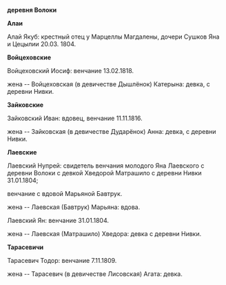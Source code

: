 **деревня Волоки**

**Алаи**

Алай Якуб: крестный отец у Марцеллы Магдалены, дочери Сушков Яна и
Цецылии 20.03. 1804.

**Войцеховские**

Войцеховский Иосиф: венчание 13.02.1818.

жена -- Войцеховская (в девичестве Дышлёнок) Катерына: девка, с деревни
Нивки.

**Зайковские**

Зайковский Иван: вдовец, венчание 11.11.1816.

жена -- Зайковская (в девичестве Дударёнок) Анна: девка, с деревни
Нивки.

**Лаевские**

Лаевский Нупрей: свидетель венчания молодого Яна Лаевского с деревни
Волоки с девкой Хведорой Матрашило с деревни Нивки 31.01.1804;

венчание с вдовой Марьяной Бавтрук.

жена -- Лаевская (Бавтрук) Марьяна: вдова.

Лаевский Ян: венчание 31.01.1804.

жена -- Лаевская (Матрашило) Хведора: девка с деревни Нивки.

**Тарасевичи**

Тарасевич Тодор: венчание 7.11.1809.

жена -- Тарасевич (в девичестве Лисовская) Агата: девка.
